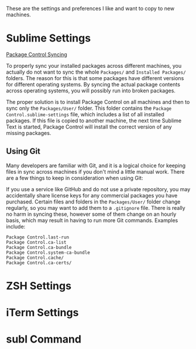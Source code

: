 These are the settings and preferences I like and want to copy to new machines.

# Sublime Settings

[Package Control Syncing](https://packagecontrol.io/docs/syncing)

To properly sync your installed packages across different machines, you actually do not want to sync the whole `Packages/` and `Installed Packages/` folders. The reason for this is that some packages have different versions for different operating systems. By syncing the actual package contents across operating systems, you will possibly run into broken packages.

The proper solution is to install Package Control on all machines and then to sync only the `Packages/User/` folder. This folder contains the `Package Control.sublime-settings` file, which includes a list of all installed packages. If this file is copied to another machine, the next time Sublime Text is started, Package Control will install the correct version of any missing packages.

## Using Git

Many developers are familiar with Git, and it is a logical choice for keeping files in sync across machines if you don't mind a little manual work. There are a few things to keep in consideration when using Git:

If you use a service like GitHub and do not use a private repository, you may accidentally share license keys for any commercial packages you have purchased.
Certain files and folders in the `Packages/User/` folder change regularly, so you may want to add them to a `.gitignore` file. There is really no harm in syncing these, however some of them change on an hourly basis, which may result in having to run more Git commands. Examples include:

```
Package Control.last-run
Package Control.ca-list
Package Control.ca-bundle
Package Control.system-ca-bundle
Package Control.cache/
Package Control.ca-certs/
```

# ZSH Settings

# iTerm Settings

# subl Command
